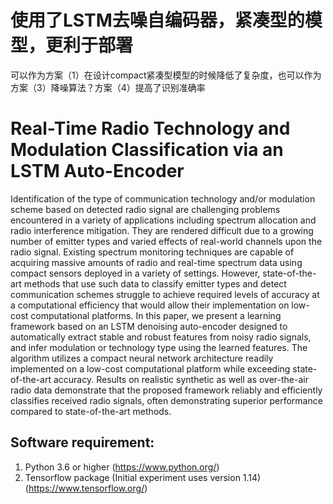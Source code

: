 # 使用了LSTM去噪自编码器，紧凑型的模型，更利于部署
可以作为方案（1）在设计compact紧凑型模型的时候降低了复杂度，也可以作为方案（3）降噪算法？方案（4）提高了识别准确率

# Real-Time Radio Technology and Modulation Classification via an LSTM Auto-Encoder

Identification of the type of communication technology and/or modulation scheme based on detected radio signal are challenging problems encountered in a variety of applications including spectrum allocation and radio interference mitigation. They are rendered difficult due to a growing number of emitter types and varied effects of real-world channels upon the radio signal. Existing spectrum monitoring techniques are capable of acquiring massive amounts of radio and real-time spectrum data using compact sensors deployed in a variety of settings. However, state-of-the-art methods that use such data to classify emitter types and detect communication schemes struggle to achieve required levels of accuracy at a computational efficiency that would allow their implementation on low-cost computational platforms. In this paper, we present a learning framework based on an LSTM denoising auto-encoder designed to automatically extract stable and robust features from noisy radio signals, and infer modulation or technology type using the learned features. The algorithm utilizes a compact neural network architecture readily implemented on a low-cost computational platform while exceeding state-of-the-art accuracy. Results on realistic synthetic as well as over-the-air radio data demonstrate that the proposed framework reliably and efficiently classifies received radio signals, often demonstrating superior performance compared to state-of-the-art methods.

Software requirement:
-----------------
1. Python 3.6 or higher (https://www.python.org/)
2. Tensorflow package (Initial experiment uses version 1.14) (https://www.tensorflow.org/)
